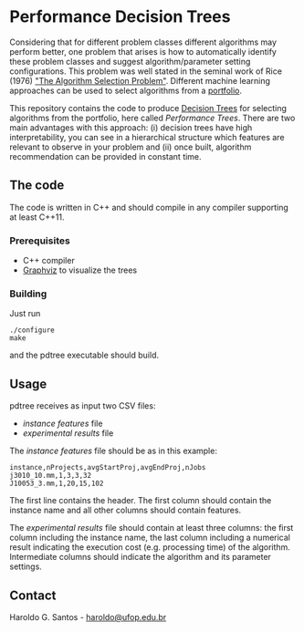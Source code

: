 # Performance Decision Trees

Considering that for different problem classes different algorithms may
perform better, one problem that arises is how to automatically identify
these problem classes and suggest algorithm/parameter setting
configurations. This problem was well stated in the seminal work of Rice
(1976) ["The Algorithm Selection
Problem"](https://www.sciencedirect.com/science/article/pii/S0065245808605203).
Different machine learning approaches can be used to select algorithms
from
a [portfolio](http://robotics.stanford.edu/users/shoham/www%20papers/portfolio-IJCAI03.pdf).

This repository contains the code to produce [Decision
Trees](https://en.wikipedia.org/wiki/Decision_tree) for selecting
algorithms from the portfolio, here called *Performance Trees*. There are
two main advantages with this approach: (i) decision trees have high
interpretability, you can see in a hierarchical structure which features
are relevant to observe in your problem and (ii) once built, algorithm
recommendation can be provided in constant time.

## The code

The code is written in C++ and should compile in any compiler supporting
at least C++11.

### Prerequisites

* C++ compiler
* [Graphviz](https://www.graphviz.org/) to visualize the trees

### Building

Just run 

``` 
./configure
make
```

and the pdtree executable should build.

## Usage

pdtree receives as input two CSV files:

* _instance features_ file
* _experimental results_ file

The _instance features_ file should be as in this example:

```
instance,nProjects,avgStartProj,avgEndProj,nJobs
j3010_10.mm,1,3,3,32
J10053_3.mm,1,20,15,102
```

The first line contains the header. The first column should contain the
instance name and all other columns should contain features.

The _experimental results_ file should contain at least three columns: the
first column including the instance name, the last column including
a numerical result indicating the execution cost (e.g. processing time) of
the algorithm. Intermediate columns should indicate the algorithm and its
parameter settings.

## Contact

Haroldo G. Santos - [haroldo@ufop.edu.br](haroldo@ufop.edu.br)

